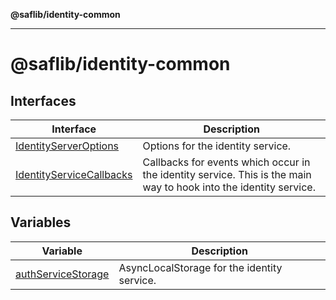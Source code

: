 **@saflib/identity-common**

***

# @saflib/identity-common

## Interfaces

| Interface | Description |
| ------ | ------ |
| [IdentityServerOptions](interfaces/IdentityServerOptions.md) | Options for the identity service. |
| [IdentityServiceCallbacks](interfaces/IdentityServiceCallbacks.md) | Callbacks for events which occur in the identity service. This is the main way to hook into the identity service. |

## Variables

| Variable | Description |
| ------ | ------ |
| [authServiceStorage](variables/authServiceStorage.md) | AsyncLocalStorage for the identity service. |
